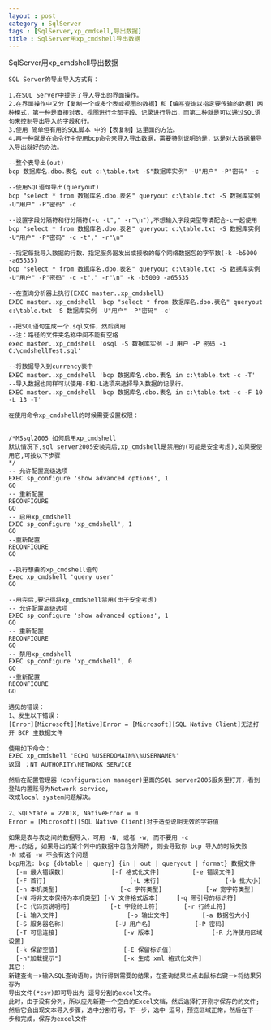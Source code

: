 ```yaml
---
layout : post
category : SqlServer
tags : [SqlServer,xp_cmdsell,导出数据]
title : SqlServer用xp_cmdshell导出数据
---
```


SqlServer用xp_cmdshell导出数据 

	SQL Server的导出导入方式有：

	1.在SQL Server中提供了导入导出的界面操作。 
	2.在界面操作中又分【复制一个或多个表或视图的数据】和【编写查询以指定要传输的数据】两种模式，第一种是直接对表、视图进行全部字段、记录进行导出，而第二种就是可以通过SQL语句来控制导出导入的字段和行。
	3.使用 简单但有用的SQL脚本 中的【表复制】这里面的方法。
	4.再一种就是在命令行中使用bcp命令来导入导出数据，需要特别说明的是，这是对大数据量导入导出就好的办法。

	--整个表导出(out)
	bcp 数据库名.dbo.表名 out c:\table.txt -S"数据库实例" -U"用户" -P"密码" -c 

	--使用SQL语句导出(queryout)
	bcp "select * from 数据库名.dbo.表名" queryout c:\table.txt -S 数据库实例 -U"用户" -P"密码" -c

	--设置字段分隔符和行分隔符(-c -t"," -r"\n"),不想输入字段类型等请配合-c一起使用
	bcp "select * from 数据库名.dbo.表名" queryout c:\table.txt -S 数据库实例 -U"用户" -P"密码" -c -t"," -r"\n"

	--指定每批导入数据的行数、指定服务器发出或接收的每个网络数据包的字节数(-k -b5000 -a65535)
	bcp "select * from 数据库名.dbo.表名" queryout c:\table.txt -S 数据库实例 -U"用户" -P"密码" -c -t"," -r"\n" -k -b5000 -a65535

	--在查询分析器上执行(EXEC master..xp_cmdshell)
	EXEC master..xp_cmdshell 'bcp "select * from 数据库名.dbo.表名" queryout c:\table.txt -S 数据库实例 -U"用户" -P"密码" -c'

	--把SQL语句生成一个.sql文件，然后调用
	--注：路径的文件夹名称中间不能有空格
	exec master..xp_cmdshell 'osql -S 数据库实例 -U 用户 -P 密码 -i    C:\cmdshellTest.sql'  

	--将数据导入到currency表中
	EXEC master..xp_cmdshell 'bcp 数据库名.dbo.表名 in c:\table.txt -c -T'
	--导入数据也同样可以使用-F和-L选项来选择导入数据的记录行。
	EXEC master..xp_cmdshell 'bcp 数据库名.dbo.表名 in c:\table.txt -c -F 10 -L 13 -T' 

	在使用命令xp_cmdshell的时候需要设置权限：


	/*MSsql2005 如何启用xp_cmdshell
	默认情况下,sql server2005安装完后,xp_cmdshell是禁用的(可能是安全考虑),如果要使用它,可按以下步骤
	*/
	-- 允许配置高级选项
	EXEC sp_configure 'show advanced options', 1
	GO
	-- 重新配置
	RECONFIGURE
	GO
	-- 启用xp_cmdshell
	EXEC sp_configure 'xp_cmdshell', 1
	GO
	--重新配置
	RECONFIGURE
	GO

	--执行想要的xp_cmdshell语句
	Exec xp_cmdshell 'query user'
	GO

	--用完后,要记得将xp_cmdshell禁用(出于安全考虑)
	-- 允许配置高级选项
	EXEC sp_configure 'show advanced options', 1
	GO
	-- 重新配置
	RECONFIGURE
	GO
	-- 禁用xp_cmdshell
	EXEC sp_configure 'xp_cmdshell', 0
	GO
	--重新配置
	RECONFIGURE
	GO

	遇见的错误：
	1、发生以下错误：
	[Error][Microsoft][Native]Error = [Microsoft][SQL Native Client]无法打开 BCP 主数据文件

	使用如下命令：
	EXEC xp_cmdshell 'ECHO %USERDOMAIN%\%USERNAME%'
	返回 ：NT AUTHORITY\NETWORK SERVICE

	然后在配置管理器（configuration manager)里面的SQL server2005服务里打开，看到登陆内置账号为Network service,
	改成local system问题解决。

	2、SQLState = 22018, NativeError = 0
	Error = [Microsoft][SQL Native Client]对于造型说明无效的字符值

	如果是表与表之间的数据导入，可用 -N, 或者 -w, 而不要用 -c
	用-c的话, 如果导出的某个列中的数据中包含分隔符, 则会导致你 bcp 导入的时候失败
	-N 或者 -w 不会有这个问题 
	bcp用法: bcp {dbtable | query} {in | out | queryout | format} 数据文件
	  [-m 最大错误数]             [-f 格式化文件]         [-e 错误文件]
	  [-F 首行]                       [-L 末行]                  [-b 批大小]
	  [-n 本机类型]                 [-c 字符类型]            [-w 宽字符类型]
	  [-N 将非文本保持为本机类型] [-V 文件格式版本]     [-q 带引号的标识符]
	  [-C 代码页说明符]           [-t 字段终止符]       [-r 行终止符]
	  [-i 输入文件]                   [-o 输出文件]         [-a 数据包大小]
	  [-S 服务器名称]              [-U 用户名]            [-P 密码]
	  [-T 可信连接]                  [-v 版本]                [-R 允许使用区域设置]
	  [-k 保留空值]                  [-E 保留标识值]
	  [-h"加载提示"]                 [-x 生成 xml 格式化文件]
	其它：
	新建查询－>输入SQL查询语句，执行得到需要的结果，在查询结果栏点击鼠标右键－>将结果另存为 
	导出文件(*csv)即可导出为 逗号分割的excel文件。 
	此时，由于没有分列，所以应先新建一个空白的Excel文档，然后选择打开刚才保存的的文件; 
	然后它会出现文本导入步骤，选中分割符号，下一步，选中 逗号，预览区域正常，然后在下一步和完成，保存为excel文件
